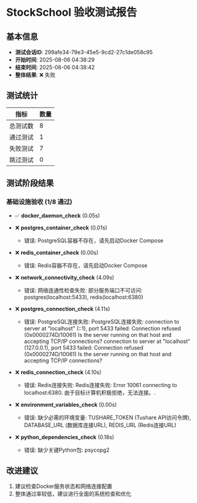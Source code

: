 # StockSchool 验收测试报告

## 基本信息

- **测试会话ID**: 299afe34-79e3-45e5-9cd2-27c1de058c95
- **开始时间**: 2025-08-06 04:38:29
- **结束时间**: 2025-08-06 04:38:42
- **整体结果**: ❌ 失败

## 测试统计

| 指标 | 数量 |
|------|------|
| 总测试数 | 8 |
| 通过测试 | 1 |
| 失败测试 | 7 |
| 跳过测试 | 0 |

## 测试阶段结果

### 基础设施验收 (1/8 通过)

- ✅ **docker_daemon_check** (0.05s)
- ❌ **postgres_container_check** (0.01s)
  - 错误: PostgreSQL容器不存在，请先启动Docker Compose
- ❌ **redis_container_check** (0.00s)
  - 错误: Redis容器不存在，请先启动Docker Compose
- ❌ **network_connectivity_check** (4.09s)
  - 错误: 网络连通性检查失败: 部分服务端口不可访问: postgres(localhost:5433), redis(localhost:6380)
- ❌ **postgres_connection_check** (4.11s)
  - 错误: PostgreSQL连接失败: PostgreSQL连接失败: connection to server at "localhost" (::1), port 5433 failed: Connection refused (0x0000274D/10061)
	Is the server running on that host and accepting TCP/IP connections?
connection to server at "localhost" (127.0.0.1), port 5433 failed: Connection refused (0x0000274D/10061)
	Is the server running on that host and accepting TCP/IP connections?

- ❌ **redis_connection_check** (4.10s)
  - 错误: Redis连接失败: Redis连接失败: Error 10061 connecting to localhost:6380. 由于目标计算机积极拒绝，无法连接。.
- ❌ **environment_variables_check** (0.00s)
  - 错误: 缺少必需的环境变量: TUSHARE_TOKEN (Tushare API访问令牌), DATABASE_URL (数据库连接URL), REDIS_URL (Redis连接URL)
- ❌ **python_dependencies_check** (0.18s)
  - 错误: 缺少关键Python包: psycopg2

## 改进建议

1. 建议检查Docker服务状态和网络连接配置
2. 整体通过率较低，建议进行全面的系统检查和优化
